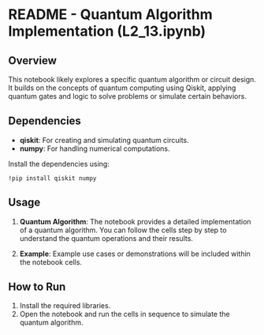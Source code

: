 
# README - Quantum Algorithm Implementation (L2_13.ipynb)

## Overview
This notebook likely explores a specific quantum algorithm or circuit design. It builds on the concepts of quantum computing using Qiskit, applying quantum gates and logic to solve problems or simulate certain behaviors.

## Dependencies
- **qiskit**: For creating and simulating quantum circuits.
- **numpy**: For handling numerical computations.

Install the dependencies using:
```
!pip install qiskit numpy
```

## Usage
1. **Quantum Algorithm**:
   The notebook provides a detailed implementation of a quantum algorithm. You can follow the cells step by step to understand the quantum operations and their results.

2. **Example**:
   Example use cases or demonstrations will be included within the notebook cells.

## How to Run
1. Install the required libraries.
2. Open the notebook and run the cells in sequence to simulate the quantum algorithm.

